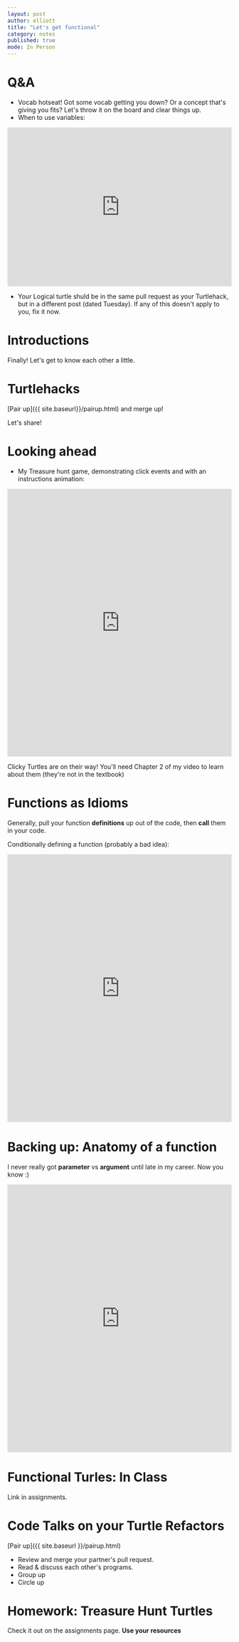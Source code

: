 ```yaml
---
layout: post
author: elliott
title: "Let's get functional"
category: notes
published: true
mode: In Person
---
```


# Q&A

* Vocab hotseat!  Got some vocab getting you down? Or a concept that's giving you fits? Let's throw it on the board and clear things up.
* When to use variables:

<iframe src="https://trinket.io/embed/python3/ec89a1f1a3" width="100%" height="356" frameborder="0" marginwidth="0" marginheight="0" allowfullscreen></iframe>

* Your Logical turtle shuld be in the same pull request as your Turtlehack, but in a different post (dated Tuesday).  If any of this doesn't apply to you, fix it now.

# Introductions

Finally!  Let's get to know each other a little.

# Turtlehacks

[Pair up]({{ site.baseurl}}/pairup.html) and merge up!

Let's share!

# Looking ahead

* My Treasure hunt game, demonstrating click events and with an instructions animation:
<iframe src="https://trinket.io/embed/python/5c8c1ce975?start=result&outputOnly=true" width="100%" height="600" frameborder="0" marginwidth="0" marginheight="0" allowfullscreen></iframe>

Clicky Turtles are on their way!  You'll need Chapter 2 of my video to learn about them (they're not in the textbook)

# Functions as Idioms

Generally, pull your function **definitions** up out of the code, then **call** them
in your code.

Conditionally defining a function (probably a bad idea):
<iframe src="https://trinket.io/embed/python/1024e17c6f" width="100%" height="600" frameborder="0" marginwidth="0" marginheight="0" allowfullscreen></iframe>

# Backing up: Anatomy of a function

I never really got **parameter** vs **argument** until late in my career.  Now you know :)

<iframe src="https://trinket.io/embed/python/18d7dfc759" width="100%" height="600" frameborder="0" marginwidth="0" marginheight="0" allowfullscreen></iframe>

# Functional Turles: In Class

Link in assignments.

# Code Talks on your Turtle Refactors

[Pair up]({{ site.baseurl }}/pairup.html)

* Review and merge your partner's pull request.
* Read & discuss each other's programs.
* Group up
* Circle up

# Homework: Treasure Hunt Turtles

Check it out on the assignments page.  **Use your resources**

